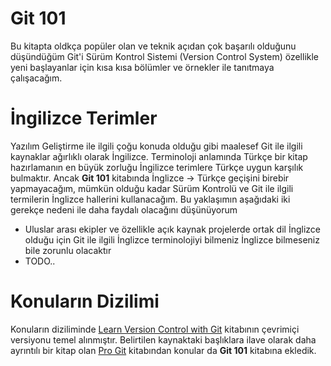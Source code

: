 # Git 101

Bu kitapta oldkça popüler olan ve teknik açıdan çok başarılı olduğunu düşündüğüm Git'i Sürüm Kontrol Sistemi (Version Control System) özellikle yeni başlayanlar için kısa kısa bölümler ve örnekler ile tanıtmaya çalışacağım.

# İngilizce Terimler

Yazılım Geliştirme ile ilgili çoğu konuda olduğu gibi maalesef Git ile ilgili kaynaklar ağırlıklı olarak İngilizce. Terminoloji anlamında Türkçe bir kitap hazırlamanın en büyük zorluğu İngilizce terimlere Türkçe uygun karşılık bulmaktır. Ancak **Git 101** kitabında İnglizce -> Türkçe geçişini birebir yapmayacağım, mümkün olduğu kadar Sürüm Kontrolü ve Git ile ilgili termilerin İnglizce hallerini kullanacağım. Bu yaklaşımın aşağıdaki iki gerekçe nedeni ile daha faydalı olacağını düşünüyorum

* Uluslar arası ekipler ve özellikle açık kaynak projelerde ortak dil İnglizce olduğu için Git ile ilgili İnglizce terminolojiyi bilmeniz İnglizce bilmeseniz bile zorunlu olacaktır
* TODO..


# Konuların Dizilimi

Konuların diziliminde [Learn Version Control with Git](http://www.git-tower.com/learn/ebook/command-line/introduction  "Learn Version Control with Git") kitabının çevrimiçi versiyonu temel alınmıştır. Belirtilen kaynaktaki başlıklara ilave olarak daha ayrıntılı bir kitap olan [Pro Git](http://git-scm.com/book "Pro Git") kitabından konular da **Git 101** kitabına ekledik.
